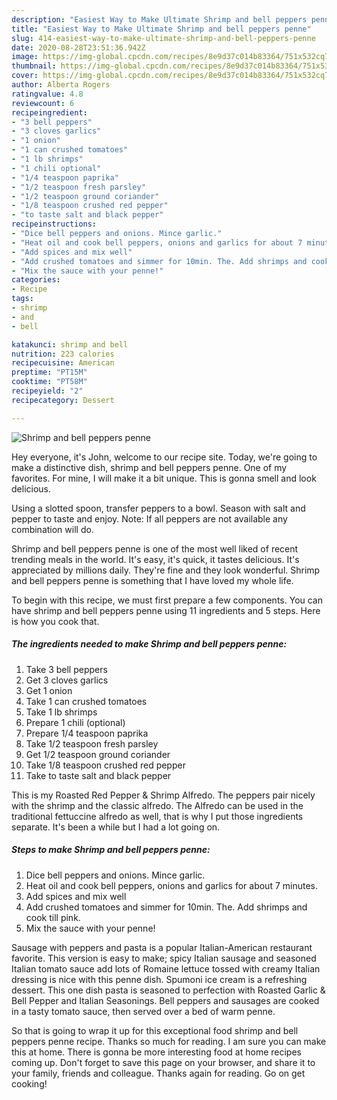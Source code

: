 ```yaml
---
description: "Easiest Way to Make Ultimate Shrimp and bell peppers penne"
title: "Easiest Way to Make Ultimate Shrimp and bell peppers penne"
slug: 414-easiest-way-to-make-ultimate-shrimp-and-bell-peppers-penne
date: 2020-08-28T23:51:36.942Z
image: https://img-global.cpcdn.com/recipes/8e9d37c014b83364/751x532cq70/shrimp-and-bell-peppers-penne-recipe-main-photo.jpg
thumbnail: https://img-global.cpcdn.com/recipes/8e9d37c014b83364/751x532cq70/shrimp-and-bell-peppers-penne-recipe-main-photo.jpg
cover: https://img-global.cpcdn.com/recipes/8e9d37c014b83364/751x532cq70/shrimp-and-bell-peppers-penne-recipe-main-photo.jpg
author: Alberta Rogers
ratingvalue: 4.8
reviewcount: 6
recipeingredient:
- "3 bell peppers"
- "3 cloves garlics"
- "1 onion"
- "1 can crushed tomatoes"
- "1 lb shrimps"
- "1 chili optional"
- "1/4 teaspoon paprika"
- "1/2 teaspoon fresh parsley"
- "1/2 teaspoon ground coriander"
- "1/8 teaspoon crushed red pepper"
- "to taste salt and black pepper"
recipeinstructions:
- "Dice bell peppers and onions. Mince garlic."
- "Heat oil and cook bell peppers, onions and garlics for about 7 minutes."
- "Add spices and mix well"
- "Add crushed tomatoes and simmer for 10min. The. Add shrimps and cook till pink."
- "Mix the sauce with your penne!"
categories:
- Recipe
tags:
- shrimp
- and
- bell

katakunci: shrimp and bell 
nutrition: 223 calories
recipecuisine: American
preptime: "PT15M"
cooktime: "PT58M"
recipeyield: "2"
recipecategory: Dessert

---
```



![Shrimp and bell peppers penne](https://img-global.cpcdn.com/recipes/8e9d37c014b83364/751x532cq70/shrimp-and-bell-peppers-penne-recipe-main-photo.jpg)

Hey everyone, it's John, welcome to our recipe site. Today, we're going to make a distinctive dish, shrimp and bell peppers penne. One of my favorites. For mine, I will make it a bit unique. This is gonna smell and look delicious.

Using a slotted spoon, transfer peppers to a bowl. Season with salt and pepper to taste and enjoy. Note: If all peppers are not available any combination will do.

Shrimp and bell peppers penne is one of the most well liked of recent trending meals in the world. It's easy, it's quick, it tastes delicious. It's appreciated by millions daily. They're fine and they look wonderful. Shrimp and bell peppers penne is something that I have loved my whole life.


To begin with this recipe, we must first prepare a few components. You can have shrimp and bell peppers penne using 11 ingredients and 5 steps. Here is how you cook that.

<!--inarticleads1-->

##### The ingredients needed to make Shrimp and bell peppers penne:

1. Take 3 bell peppers
1. Get 3 cloves garlics
1. Get 1 onion
1. Take 1 can crushed tomatoes
1. Take 1 lb shrimps
1. Prepare 1 chili (optional)
1. Prepare 1/4 teaspoon paprika
1. Take 1/2 teaspoon fresh parsley
1. Get 1/2 teaspoon ground coriander
1. Take 1/8 teaspoon crushed red pepper
1. Take to taste salt and black pepper


This is my Roasted Red Pepper &amp; Shrimp Alfredo. The peppers pair nicely with the shrimp and the classic alfredo. The Alfredo can be used in the traditional fettuccine alfredo as well, that is why I put those ingredients separate. It&#39;s been a while but I had a lot going on. 

<!--inarticleads2-->

##### Steps to make Shrimp and bell peppers penne:

1. Dice bell peppers and onions. Mince garlic.
1. Heat oil and cook bell peppers, onions and garlics for about 7 minutes.
1. Add spices and mix well
1. Add crushed tomatoes and simmer for 10min. The. Add shrimps and cook till pink.
1. Mix the sauce with your penne!


Sausage with peppers and pasta is a popular Italian-American restaurant favorite. This version is easy to make; spicy Italian sausage and seasoned Italian tomato sauce add lots of Romaine lettuce tossed with creamy Italian dressing is nice with this penne dish. Spumoni ice cream is a refreshing dessert. This one dish pasta is seasoned to perfection with Roasted Garlic &amp; Bell Pepper and Italian Seasonings. Bell peppers and sausages are cooked in a tasty tomato sauce, then served over a bed of warm penne. 

So that is going to wrap it up for this exceptional food shrimp and bell peppers penne recipe. Thanks so much for reading. I am sure you can make this at home. There is gonna be more interesting food at home recipes coming up. Don't forget to save this page on your browser, and share it to your family, friends and colleague. Thanks again for reading. Go on get cooking!
